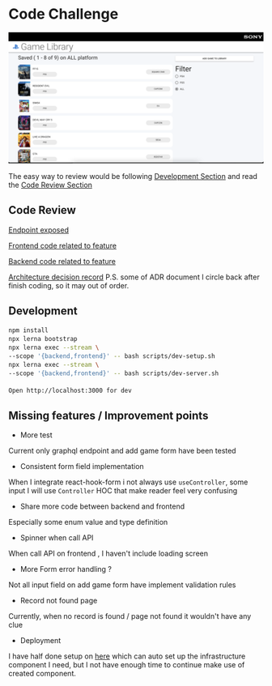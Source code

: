 # Code Challenge

![Working screenshot](./docs/working-screenshot.png)

The easy way to review would be following [Development Section](#development)
and read the [Code Review Section](#code-review)

## Code Review

[Endpoint exposed](./systems/backend/schema.graphql)

[Frontend code related to feature](./systems/frontend/src/GameLibraryPage)

[Backend code related to feature](./systems/backend/src/game-gallery)

[Architecture decision record](./docs/adr)
P.S. some of ADR document I circle back after finish coding, so it may out of order.

## Development

```sh
npm install
npx lerna bootstrap
npx lerna exec --stream \
--scope '{backend,frontend}' -- bash scripts/dev-setup.sh
npx lerna exec --stream \
--scope '{backend,frontend}' -- bash scripts/dev-server.sh

Open http://localhost:3000 for dev
```

## Missing features / Improvement points

- More test

Current only graphql endpoint
and add game form have been tested

- Consistent form field implementation

When I integrate react-hook-form
i not always use `useController`,
some input I will use `Controller` HOC that make reader feel very confusing

- Share more code between backend and frontend

Especially some
enum value and type definition

- Spinner when call API

When call API on frontend ,
I haven't include loading screen

- More Form error handling ?

Not all input field on add game form
have implement validation rules

- Record not found page

Currently, when no record is found /
page not found it wouldn't have any clue

- Deployment

I have half done setup on [here](./systems/infrastructure) which
can auto set up the infrastructure component I need,
but I not have enough time to continue make use of created component.
